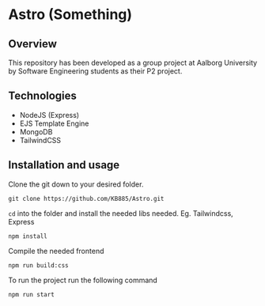# Astro (Something)
 

## Overview

This repository has been developed as a group project at Aalborg University by Software Engineering students as their P2 project.

## Technologies
- NodeJS (Express)
- EJS Template Engine
- MongoDB
- TailwindCSS

## Installation and usage

Clone the git down to your desired folder.

```shell
git clone https://github.com/KB885/Astro.git
```

`cd` into the folder and install the needed libs needed. Eg. Tailwindcss, Express

```shell
npm install
```

Compile the needed frontend

```shell
npm run build:css
```

To run the project run the following command

```shell
npm run start
```


